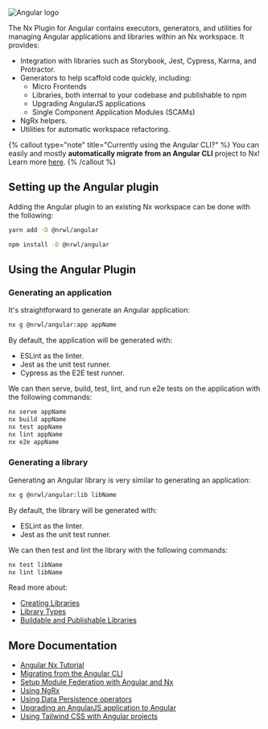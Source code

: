 ![Angular logo](/shared/angular-logo.png)

The Nx Plugin for Angular contains executors, generators, and utilities for managing Angular applications and libraries within an Nx workspace. It provides:

- Integration with libraries such as Storybook, Jest, Cypress, Karma, and Protractor.
- Generators to help scaffold code quickly, including:
  - Micro Frontends
  - Libraries, both internal to your codebase and publishable to npm
  - Upgrading AngularJS applications
  - Single Component Application Modules (SCAMs)
- NgRx helpers.
- Utilities for automatic workspace refactoring.

{% callout type="note" title="Currently using the Angular CLI?" %}
You can easily and mostly **automatically migrate from an Angular CLI** project to Nx! Learn more [here](/recipe/migration-angular).
{% /callout %}

## Setting up the Angular plugin

Adding the Angular plugin to an existing Nx workspace can be done with the following:

```bash
yarn add -D @nrwl/angular
```

```bash
npm install -D @nrwl/angular
```

## Using the Angular Plugin

### Generating an application

It's straightforward to generate an Angular application:

```bash
nx g @nrwl/angular:app appName
```

By default, the application will be generated with:

- ESLint as the linter.
- Jest as the unit test runner.
- Cypress as the E2E test runner.

We can then serve, build, test, lint, and run e2e tests on the application with the following commands:

```bash
nx serve appName
nx build appName
nx test appName
nx lint appName
nx e2e appName
```

### Generating a library

Generating an Angular library is very similar to generating an application:

```bash
nx g @nrwl/angular:lib libName
```

By default, the library will be generated with:

- ESLint as the linter.
- Jest as the unit test runner.

We can then test and lint the library with the following commands:

```bash
nx test libName
nx lint libName
```

Read more about:

- [Creating Libraries](/more-concepts/creating-libraries)
- [Library Types](/more-concepts/library-types)
- [Buildable and Publishable Libraries](/more-concepts/buildable-and-publishable-libraries)

## More Documentation

- [Angular Nx Tutorial](/angular-tutorial/01-create-application)
- [Migrating from the Angular CLI](recipe/migration-angular)
- [Setup Module Federation with Angular and Nx](/recipe/faster-builds)
- [Using NgRx](/recipe/misc-ngrx)
- [Using Data Persistence operators](/recipe/misc-data-persistence)
- [Upgrading an AngularJS application to Angular](/recipe/migration-angularjs)
- [Using Tailwind CSS with Angular projects](/recipe/using-tailwind-css-with-angular-projects)
